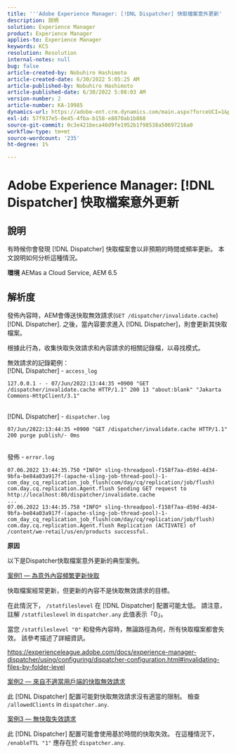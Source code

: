 ```yaml
---
title: '''Adobe Experience Manager: [!DNL Dispatcher] 快取檔案意外更新'
description: 說明
solution: Experience Manager
product: Experience Manager
applies-to: Experience Manager
keywords: KCS
resolution: Resolution
internal-notes: null
bug: false
article-created-by: Nobuhiro Hashimoto
article-created-date: 6/30/2022 5:05:25 AM
article-published-by: Nobuhiro Hashimoto
article-published-date: 6/30/2022 5:08:03 AM
version-number: 2
article-number: KA-19985
dynamics-url: https://adobe-ent.crm.dynamics.com/main.aspx?forceUCI=1&pagetype=entityrecord&etn=knowledgearticle&id=b083b13c-32f8-ec11-bb3d-000d3a5b0be0
exl-id: 57f937e5-0e45-4fba-b158-e8870ab1b868
source-git-commit: 0c3e421beca46d9fe1952b1f98538a50697216a0
workflow-type: tm+mt
source-wordcount: '235'
ht-degree: 1%

---
```


# Adobe Experience Manager: [!DNL Dispatcher] 快取檔案意外更新

## 說明


有時候你會發現 [!DNL Dispatcher] 快取檔案會以非預期的時間或頻率更新。 本文說明如何分析這種情況。

<b>環境</b>
AEMas a Cloud Service, AEM 6.5


## 解析度


發佈內容時，AEM會傳送快取無效請求(`GET /dispatcher/invalidate.cache`) [!DNL Dispatcher]. 之後，當內容要求進入 [!DNL Dispatcher]，則會更新其快取檔案。

根據此行為，收集快取失效請求和內容請求的相關記錄檔，以尋找模式。

無效請求的記錄範例：
<br>[!DNL Dispatcher] - `access_log`


```
127.0.0.1 - - 07/Jun/2022:13:44:35 +0900 "GET /dispatcher/invalidate.cache HTTP/1.1" 200 13 "about:blank" "Jakarta Commons-HttpClient/3.1"
```

<br>[!DNL Dispatcher] - `dispatcher.log`


```
07/Jun/2022:13:44:35 +0900 "GET /dispatcher/invalidate.cache HTTP/1.1" 200 purge publish/- 0ms
```

<br>發佈 - `error.log`


```
07.06.2022 13:44:35.750 *INFO* sling-threadpool-f158f7aa-d59d-4d34-9bfa-be84a03a917f-(apache-sling-job-thread-pool)-1-com_day_cq_replication_job_flush(com/day/cq/replication/job/flush) com.day.cq.replication.Agent.flush Sending GET request to http://localhost:80/dispatcher/invalidate.cache
...
07.06.2022 13:44:35.758 *INFO* sling-threadpool-f158f7aa-d59d-4d34-9bfa-be84a03a917f-(apache-sling-job-thread-pool)-1-com_day_cq_replication_job_flush(com/day/cq/replication/job/flush) com.day.cq.replication.Agent.flush Replication (ACTIVATE) of /content/we-retail/us/en/products successful.
```




<b>原因</b>

以下是Dispatcher快取檔案意外更新的典型案例。


<u>案例1 — 為意外內容頻繁更新快取</u>

快取檔案經常更新，但更新的內容不是快取無效請求的目標。

在此情況下， `/statfileslevel` 在 [!DNL Dispatcher] 配置可能太低。 請注意，註解 `/statfileslevel` in `dispatcher.any` 此值表示「0」。

當您 `/statfileslevel "0"` 和發佈內容時，無論路徑為何，所有快取檔案都會失效。 該參考描述了詳細資訊。

https://experienceleague.adobe.com/docs/experience-manager-dispatcher/using/configuring/dispatcher-configuration.html#invalidating-files-by-folder-level


<u>案例2 — 來自不適當用戶端的快取無效請求</u>

此 [!DNL Dispatcher] 配置可能對快取無效請求沒有適當的限制。 檢查 `/allowedClients` in `dispatcher.any`.


<u>案例3 — 無快取失效請求</u>

此 [!DNL Dispatcher] 配置可能會使用基於時間的快取失效。 在這種情況下， `/enableTTL "1"` 應存在於 `dispatcher.any`.
